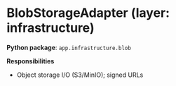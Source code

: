 # BlobStorageAdapter (layer: infrastructure)

**Python package**: `app.infrastructure.blob`

**Responsibilities**

- Object storage I/O (S3/MinIO); signed URLs

